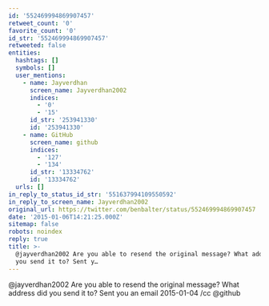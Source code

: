 ```yaml
---
id: '552469994869907457'
retweet_count: '0'
favorite_count: '0'
id_str: '552469994869907457'
retweeted: false
entities:
  hashtags: []
  symbols: []
  user_mentions:
    - name: Jayverdhan
      screen_name: Jayverdhan2002
      indices:
        - '0'
        - '15'
      id_str: '253941330'
      id: '253941330'
    - name: GitHub
      screen_name: github
      indices:
        - '127'
        - '134'
      id_str: '13334762'
      id: '13334762'
  urls: []
in_reply_to_status_id_str: '551637994109550592'
in_reply_to_screen_name: Jayverdhan2002
original_url: https://twitter.com/benbalter/status/552469994869907457
date: '2015-01-06T14:21:25.000Z'
sitemap: false
robots: noindex
reply: true
title: >-
  @jayverdhan2002 Are you able to resend the original message? What address did
  you send it to? Sent y…
---
```


@jayverdhan2002 Are you able to resend the original message? What address did you send it to? Sent you an email 2015-01-04 /cc @github